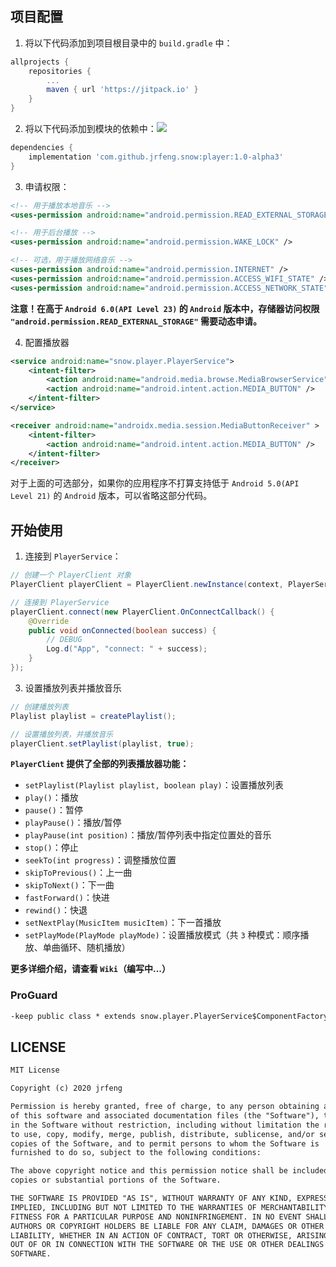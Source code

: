## 项目配置

1. 将以下代码添加到项目根目录中的 `build.gradle` 中：

```gradle
allprojects {
    repositories {
        ...
        maven { url 'https://jitpack.io' }
    }
}
```

2. 将以下代码添加到模块的依赖中：[![](https://jitpack.io/v/jrfeng/snow.svg)](https://jitpack.io/#jrfeng/snow)

```gradle
dependencies {
    implementation 'com.github.jrfeng.snow:player:1.0-alpha3'
}
```

3. 申请权限：

```xml
<!-- 用于播放本地音乐 -->
<uses-permission android:name="android.permission.READ_EXTERNAL_STORAGE"/>

<!-- 用于后台播放 -->
<uses-permission android:name="android.permission.WAKE_LOCK" />

<!-- 可选，用于播放网络音乐 -->
<uses-permission android:name="android.permission.INTERNET" />
<uses-permission android:name="android.permission.ACCESS_WIFI_STATE" />
<uses-permission android:name="android.permission.ACCESS_NETWORK_STATE" />
```

**注意！在高于 `Android 6.0(API Level 23)` 的 `Android` 版本中，存储器访问权限 `"android.permission.READ_EXTERNAL_STORAGE"` 需要动态申请。**

4. 配置播放器

```xml
<service android:name="snow.player.PlayerService">
    <intent-filter>
        <action android:name="android.media.browse.MediaBrowserService" />
        <action android:name="android.intent.action.MEDIA_BUTTON" />
    </intent-filter>
</service>

<receiver android:name="androidx.media.session.MediaButtonReceiver" >
    <intent-filter>
        <action android:name="android.intent.action.MEDIA_BUTTON" />
    </intent-filter>
</receiver>
```

对于上面的可选部分，如果你的应用程序不打算支持低于 `Android 5.0(API Level 21)` 的 `Android` 版本，可以省略这部分代码。

## 开始使用

1. 连接到 `PlayerService`：

```java
// 创建一个 PlayerClient 对象
PlayerClient playerClient = PlayerClient.newInstance(context, PlayerService.class);

// 连接到 PlayerService
playerClient.connect(new PlayerClient.OnConnectCallback() {
    @Override
    public void onConnected(boolean success) {
        // DEBUG
        Log.d("App", "connect: " + success);
    }
});
```

3. 设置播放列表并播放音乐

```java
// 创建播放列表
Playlist playlist = createPlaylist();

// 设置播放列表，并播放音乐
playerClient.setPlaylist(playlist, true);
```

**`PlayerClient` 提供了全部的列表播放器功能：**

* `setPlaylist(Playlist playlist, boolean play)`：设置播放列表
* `play()`：播放
* `pause()`：暂停
* `playPause()`：播放/暂停
* `playPause(int position)`：播放/暂停列表中指定位置处的音乐
* `stop()`：停止
* `seekTo(int progress)`：调整播放位置
* `skipToPrevious()`：上一曲
* `skipToNext()`：下一曲
* `fastForward()`：快进
* `rewind()`：快退
* `setNextPlay(MusicItem musicItem)`：下一首播放
* `setPlayMode(PlayMode playMode)`：设置播放模式（共 `3` 种模式：顺序播放、单曲循环、随机播放）

**更多详细介绍，请查看 `Wiki`（编写中...）**

### ProGuard

```txt
-keep public class * extends snow.player.PlayerService$ComponentFactory { *; }
```

## LICENSE

```txt
MIT License

Copyright (c) 2020 jrfeng

Permission is hereby granted, free of charge, to any person obtaining a copy
of this software and associated documentation files (the "Software"), to deal
in the Software without restriction, including without limitation the rights
to use, copy, modify, merge, publish, distribute, sublicense, and/or sell
copies of the Software, and to permit persons to whom the Software is
furnished to do so, subject to the following conditions:

The above copyright notice and this permission notice shall be included in all
copies or substantial portions of the Software.

THE SOFTWARE IS PROVIDED "AS IS", WITHOUT WARRANTY OF ANY KIND, EXPRESS OR
IMPLIED, INCLUDING BUT NOT LIMITED TO THE WARRANTIES OF MERCHANTABILITY,
FITNESS FOR A PARTICULAR PURPOSE AND NONINFRINGEMENT. IN NO EVENT SHALL THE
AUTHORS OR COPYRIGHT HOLDERS BE LIABLE FOR ANY CLAIM, DAMAGES OR OTHER
LIABILITY, WHETHER IN AN ACTION OF CONTRACT, TORT OR OTHERWISE, ARISING FROM,
OUT OF OR IN CONNECTION WITH THE SOFTWARE OR THE USE OR OTHER DEALINGS IN THE
SOFTWARE.
```
